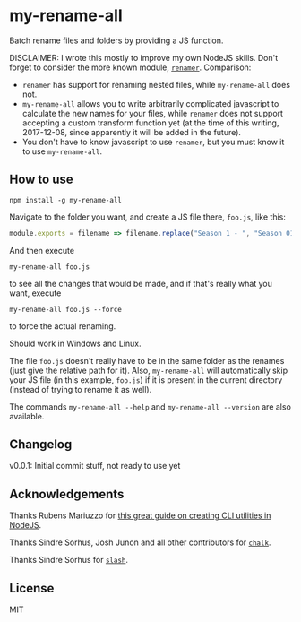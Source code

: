 my-rename-all
=============

Batch rename files and folders by providing a JS function.

DISCLAIMER: I wrote this mostly to improve my own NodeJS skills. Don't forget to consider the more known module, [`renamer`](https://github.com/75lb/renamer). Comparison:

* `renamer` has support for renaming nested files, while `my-rename-all` does not.
* `my-rename-all` allows you to write arbitrarily complicated javascript to calculate the new names for your files, while `renamer` does not support accepting a custom transform function yet (at the time of this writing, 2017-12-08, since apparently it will be added in the future).
* You don't have to know javascript to use `renamer`, but you must know it to use `my-rename-all`.

How to use
----------

```
npm install -g my-rename-all
```

Navigate to the folder you want, and create a JS file there, `foo.js`, like this:

```javascript
module.exports = filename => filename.replace("Season 1 - ", "Season 01 - ");
```

And then execute

```
my-rename-all foo.js
```

to see all the changes that would be made, and if that's really what you want, execute

```
my-rename-all foo.js --force
```

to force the actual renaming.

Should work in Windows and Linux.

The file `foo.js` doesn't really have to be in the same folder as the renames (just give the relative path for it). Also, `my-rename-all` will automatically skip your JS file (in this example, `foo.js`) if it is present in the current directory (instead of trying to rename it as well).

The commands `my-rename-all --help` and `my-rename-all --version` are also available.

Changelog
---------

v0.0.1: Initial commit stuff, not ready to use yet


Acknowledgements
--------------------------------------

Thanks Rubens Mariuzzo for [this great guide on creating CLI utilities in NodeJS](https://x-team.com/blog/a-guide-to-creating-a-nodejs-command/).

Thanks Sindre Sorhus, Josh Junon and all other contributors for [`chalk`](https://github.com/chalk/chalk).

Thanks Sindre Sorhus for [`slash`](https://github.com/sindresorhus/slash).


License
--------------------------------------

MIT